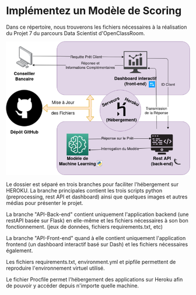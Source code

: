 # Implémentez un Modèle de Scoring #

Dans ce répertoire, nous trouverons les fichiers nécessaires à la réalisation du Projet 7 du parcours Data Scientist d'OpenClassRoom.

![](https://github.com/Marin-GHUB/P7_DUCHEMIN_Marin/blob/main/Media/Project%20Diagram.png?raw=true)

Le dossier est séparé en trois branches pour faciliter l'hébergement sur HEROKU. La branche principales contient les trois scripts python (preprocessing, rest API et dashboard) ainsi que quelques images et autres médias pour présenter le projet. 

La branche "API-Back-end" contient uniquement l'application backend (une restAPI basée sur Flask) en elle-même et les fichiers nécessaires à son bon fonctionnement. (jeux de données, fichiers requirements.txt, etc)

La branche "API-Front-end" quand à elle contient uniquement l'application frontend (un dashboard interactif basé sur Dash) et les fichiers nécessaires également.

Les fichiers requirements.txt, environment.yml et pipfile permettent de reproduire l'environnement virtuel utilisé.

Le fichier Procfile permet l'hébergement des applications sur Heroku afin de pouvoir y accéder depuis n'importe quelle machine.
